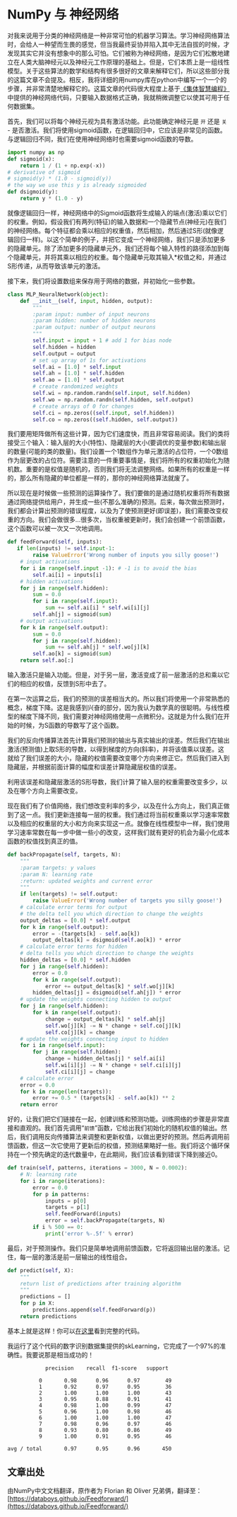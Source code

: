 <title>numpy神经网络 - <%-__DOC_NAME__ %></title>
<meta name="keywords" content="numpy神经网络,numpy实现神经网络" />

# NumPy 与 神经网络

对我来说用于分类的神经网络是一种非常可怕的机器学习算法。学习神经网络算法时，会给人一种望而生畏的感觉，但当我最终妥协并陷入其中无法自拔的时候，才发现其实它并没有想象中的那么可怕。它们被称为神经网络，是因为它们松散地建立在人类大脑神经元以及神经元工作原理的基础上。但是，它们本质上是一组线性模型。关于这些算法的数学和结构有很多很好的文章来解释它们，所以这些部分我的这篇文章不会提及。相反，我将详细的用numpy库在python中编写一个一个的步骤，并非常清楚地解释它的。这篇文章的代码很大程度上基于[《集体智慧编程》](https://s.click.taobao.com/t?e=m%3D2%26s%3DXIetsYhTCu8cQipKwQzePOeEDrYVVa64K7Vc7tFgwiHjf2vlNIV67pZpQLiTO%2BhgmSMhGfkQJ77VdTmGfLKGc3msngnYL0uHYhNjQr6GXJQ0IVmWuK%2BMt0g0aHp6CeiC6hqtRuAxoUJbnlHS8Kikd9qH4uMbv1iQxgxdTc00KD8%3D&pvid=10_183.14.30.247_9333_1539405668948)中提供的神经网络代码，只要输入数据格式正确，我就稍微调整它以使其可用于任何数据集。

首先，我们可以将每个神经元视为具有激活功能。此功能确定神经元是 ``开`` 还是 ``关`` - 是否激活。我们将使用sigmoid函数，在逻辑回归中，它应该是非常见的函数。与逻辑回归不同，我们在使用神经网络时也需要sigmoid函数的导数。

```python
import numpy as np
def sigmoid(x):
    return 1 / (1 + np.exp(-x))
# derivative of sigmoid
# sigmoid(y) * (1.0 - sigmoid(y))
# the way we use this y is already sigmoided
def dsigmoid(y):
    return y * (1.0 - y)    
```

就像逻辑回归一样，神经网络中的Sigmoid函数将生成输入的端点(激活)乘以它们的权重。例如，假设我们有两列(特征)的输入数据和一个隐藏节点(神经元)在我们的神经网络。每个特征都会乘以相应的权重值，然后相加，然后通过S形(就像逻辑回归一样)。以这个简单的例子，并把它变成一个神经网络，我们只是添加更多的隐藏单元。除了添加更多的隐藏单元外，我们还将每个输入特性的路径添加到每个隐藏单元，并将其乘以相应的权重。每个隐藏单元取其输入*权值之和，并通过S形传递，从而导致该单元的激活。

接下来，我们将设置数组来保存用于网络的数据，并初始化一些参数。

```python
class MLP_NeuralNetwork(object):
    def __init__(self, input, hidden, output):
        """
        :param input: number of input neurons
        :param hidden: number of hidden neurons
        :param output: number of output neurons
        """
        self.input = input + 1 # add 1 for bias node
        self.hidden = hidden
        self.output = output
        # set up array of 1s for activations
        self.ai = [1.0] * self.input
        self.ah = [1.0] * self.hidden
        self.ao = [1.0] * self.output
        # create randomized weights
        self.wi = np.random.randn(self.input, self.hidden) 
        self.wo = np.random.randn(self.hidden, self.output) 
        # create arrays of 0 for changes
        self.ci = np.zeros((self.input, self.hidden))
        self.co = np.zeros((self.hidden, self.output))
```

我们要用矩阵做所有这些计算，因为它们速度快，而且非常容易阅读。我们的类将接受三个输入：输入层的大小(特性)、隐藏层的大小(要调优的变量参数)和输出层的数量(可能的类的数量)。我们设置一个1数组作为单元激活的占位符，一个0数组作为层更改的占位符。需要注意的一件重要事情是，我们将所有的权重初始化为随机数。重要的是权值是随机的，否则我们将无法调整网络。如果所有的权重是一样的，那么所有隐藏的单位都是一样的，那你的神经网络算法就废了。

所以现在是时候做一些预测的运算操作了。我们要做的是通过随机权重将所有数据通过网络提供给用户，并生成一些(不那么准确的)预测。后来，每次做出预测时，我们都会计算出预测的错误程度，以及为了使预测更好(即误差)，我们需要改变权重的方向。我们会做很多…很多次，当权重被更新时，我们会创建一个前馈函数，这个函数可以被一次又一次地调用。

```python
def feedForward(self, inputs):
   if len(inputs) != self.input-1:
        raise ValueError('Wrong number of inputs you silly goose!')
    # input activations
    for i in range(self.input -1): # -1 is to avoid the bias
        self.ai[i] = inputs[i]
    # hidden activations
    for j in range(self.hidden):
        sum = 0.0
        for i in range(self.input):
            sum += self.ai[i] * self.wi[i][j]
        self.ah[j] = sigmoid(sum)
    # output activations
    for k in range(self.output):
        sum = 0.0
        for j in range(self.hidden):
            sum += self.ah[j] * self.wo[j][k]
        self.ao[k] = sigmoid(sum)
    return self.ao[:]
```

输入激活只是输入功能。但是，对于另一层，激活变成了前一层激活的总和乘以它们的相应的权值，反馈到S形中去了。

在第一次运算之后，我们的预测的误差相当大的。所以我们将使用一个非常熟悉的概念，梯度下降。这是我感到兴奋的部分，因为我认为数学真的很聪明。与线性模型的梯度下降不同，我们需要对神经网络使用一点微积分。这就是为什么我们在开始的时候，为S函数的导数写了这个函数。

我们的反向传播算法首先计算我们预测的输出与真实输出的误差。然后我们在输出激活(预测值)上取S形的导数，以得到梯度的方向(斜率)，并将该值乘以误差。这就给了我们误差的大小，隐藏的权值需要改变哪个方向来修正它。然后我们进入到隐藏层，并根据前面计算的幅度和误差计算隐藏层权值的误差。

利用该误差和隐藏层激活的S形导数，我们计算了输入层的权重需要改变多少，以及在哪个方向上需要改变。

现在我们有了价值网络，我们想改变利率的多少，以及在什么方向上，我们真正做到了这一点。我们更新连接每一层的权重。我们通过将当前权重乘以学习速率常数以及相应的权重层的大小和方向来实现这一点。就像在线性模型中一样，我们使用学习速率常数在每一步中做一些小的改变，这样我们就有更好的机会为最小化成本函数的权值找到真正的值。

```python
def backPropagate(self, targets, N):
    """
    :param targets: y values
    :param N: learning rate
    :return: updated weights and current error
    """
    if len(targets) != self.output:
        raise ValueError('Wrong number of targets you silly goose!')
    # calculate error terms for output
    # the delta tell you which direction to change the weights
    output_deltas = [0.0] * self.output
    for k in range(self.output):
        error = -(targets[k] - self.ao[k])
        output_deltas[k] = dsigmoid(self.ao[k]) * error
    # calculate error terms for hidden
    # delta tells you which direction to change the weights
    hidden_deltas = [0.0] * self.hidden
    for j in range(self.hidden):
        error = 0.0
        for k in range(self.output):
            error += output_deltas[k] * self.wo[j][k]
        hidden_deltas[j] = dsigmoid(self.ah[j]) * error
    # update the weights connecting hidden to output
    for j in range(self.hidden):
        for k in range(self.output):
            change = output_deltas[k] * self.ah[j]
            self.wo[j][k] -= N * change + self.co[j][k]
            self.co[j][k] = change
    # update the weights connecting input to hidden
    for i in range(self.input):
        for j in range(self.hidden):
            change = hidden_deltas[j] * self.ai[i]
            self.wi[i][j] -= N * change + self.ci[i][j]
            self.ci[i][j] = change
    # calculate error
    error = 0.0
    for k in range(len(targets)):
        error += 0.5 * (targets[k] - self.ao[k]) ** 2
    return error
```

好的，让我们把它们链接在一起，创建训练和预测功能。训练网络的步骤是非常直接和直观的。我们首先调用“``前馈``”函数，它给出我们初始化的随机权值的输出。然后，我们调用反向传播算法来调整和更新权值，以做出更好的预测。然后再调用前馈函数，但这一次它使用了更新后的权值，预测结果略好一些。我们将这个循环保持在一个预先确定的迭代数量中，在此期间，我们应该看到错误下降到接近0。

```python
def train(self, patterns, iterations = 3000, N = 0.0002):
    # N: learning rate
    for i in range(iterations):
        error = 0.0
        for p in patterns:
            inputs = p[0]
            targets = p[1]
            self.feedForward(inputs)
            error = self.backPropagate(targets, N)
        if i % 500 == 0:
            print('error %-.5f' % error)
```

最后，对于预测操作。我们只是简单地调用前馈函数，它将返回输出层的激活。记住，每一层的激活是前一层输出的线性组合。

```python
def predict(self, X):
    """
    return list of predictions after training algorithm
    """
    predictions = []
    for p in X:
        predictions.append(self.feedForward(p))
    return predictions
```

基本上就是这样！你可以[在这里](https://github.com/FlorianMuellerklein/Machine-Learning/blob/master/Old/BackPropagationNN.py)看到完整的代码。

我运行了这个代码的数字识别数据集提供的skLearning，它完成了一个97%的准确性。我要说那是相当成功的！

```
            precision    recall  f1-score   support

          0       0.98      0.96      0.97        49
          1       0.92      0.97      0.95        36
          2       1.00      1.00      1.00        43
          3       0.95      0.88      0.91        41
          4       0.98      1.00      0.99        47
          5       0.96      1.00      0.98        46
          6       1.00      1.00      1.00        47
          7       0.98      0.96      0.97        46
          8       0.93      0.80      0.86        49
          9       1.00      0.91      0.95        46

avg / total       0.97      0.95      0.96       450
```

## 文章出处

由NumPy中文文档翻译，原作者为 Florian 和 Oliver 兄弟俩，翻译至：[https://databoys.github.io/Feedforward/](https://databoys.github.io/Feedforward/)